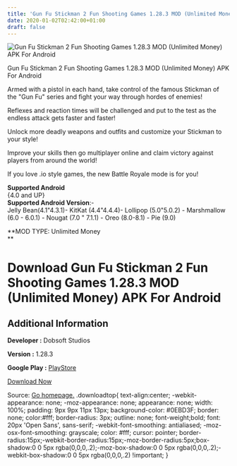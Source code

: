 ```yaml
---
title: 'Gun Fu Stickman 2 Fun Shooting Games 1.28.3 MOD (Unlimited Money) APK For Android'
date: 2020-01-02T02:42:00+01:00
draft: false
---
```


![Gun Fu Stickman 2 Fun Shooting Games 1.28.3 MOD (Unlimited Money) APK For Android](https://i1.wp.com/apkhome.net/wp-content/uploads/2019/11/Gun-Fu-Stickman-2-Fun-Shooting-Games-1.28.3-MOD-Unlimited-Money.png "Gun Fu Stickman 2 Fun Shooting Games 1.28.3 MOD (Unlimited Money) APK For Android")

  

Gun Fu Stickman 2 Fun Shooting Games 1.28.3 MOD (Unlimited Money) APK For Android

Armed with a pistol in each hand, take control of the famous Stickman of the "Gun Fu" series and fight your way through hordes of enemies!

Reflexes and reaction times will be challenged and put to the test as the endless attack gets faster and faster!

Unlock more deadly weapons and outfits and customize your Stickman to your style!

Improve your skills then go multiplayer online and claim victory against players from around the world!

If you love .io style games, the new Battle Royale mode is for you!

**Supported Android**  
{4.0 and UP}  
**Supported Android Version**:-  
Jelly Bean(4.1"4.3.1)- KitKat (4.4"4.4.4)- Lollipop (5.0"5.0.2) - Marshmallow (6.0 - 6.0.1) - Nougat (7.0 " 7.1.1) - Oreo (8.0-8.1) - Pie (9.0)

**MOD TYPE: Unlimited Money  
**

Download Gun Fu Stickman 2 Fun Shooting Games 1.28.3 MOD (Unlimited Money) APK For Android
==========================================================================================

Additional Information
----------------------

**Developer :** Dobsoft Studios

**Version :** 1.28.3

**Google Play :** [PlayStore](https://play.google.com/store/apps/details?id=com.dobsoftstudios.gunfustickman2)

  

[Download Now](https://store4app.co/post/gun-fu-stickman-2-fun-shooting-games-1-28-3-mod-unlimited-money-apk-for-android_1573677532)

  
Source: [Go homepage.](https://store4app.co/post/gun-fu-stickman-2-fun-shooting-games-1-28-3-mod-unlimited-money-apk-for-android_1573677532) .downloadtop{ text-align:center; -webkit-appearance: none; -moz-appearance: none; appearance: none; width: 100%; padding: 9px 9px 11px 13px; background-color: #0EBD3F; border: none; color:#fff; border-radius: 3px; outline: none; font-weight;bold; font: 20px 'Open Sans', sans-serif; -webkit-font-smoothing: antialiased; -moz-osx-font-smoothing: grayscale; color: #fff; cursor: pointer; border-radius:15px;-webkit-border-radius:15px;-moz-border-radius:5px;box-shadow:0 0 5px rgba(0,0,0,.2);-moz-box-shadow:0 0 5px rgba(0,0,0,.2);-webkit-box-shadow:0 0 5px rgba(0,0,0,.2) !important; }